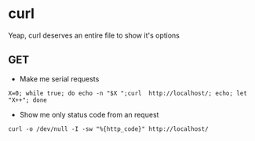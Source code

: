 # curl

Yeap, curl deserves an entire file to show it's options

## GET

* Make me serial requests

`X=0; while true; do echo -n "$X ";curl  http://localhost/; echo; let "X++"; done`

* Show me only status code from an request

`curl -o /dev/null -I -sw "%{http_code}" http://localhost/ `

